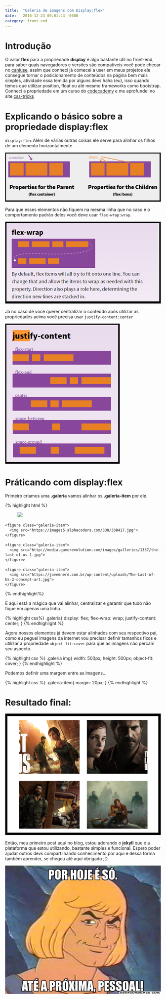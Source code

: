 ```yaml
---
title:  "Galeria de imagens com Display:flex"
date:   2016-12-23 09:01:43 -0500
category: front-end
---
```


Introdução
===========================
O valor **flex** para a propriedade **display** é algo bastante util no front-end, para saber quais navegadores e versões são compatíveis você pode checar no [caniuse](http://caniuse.com/#search=flex), assim que conheci já comecei a user em meus projetos ele consegue
tornar o posicionamento de conteúdos na página bem mais simples, atividade essa temida por alguns devs haha (eu),
isso quando temos que utilizar position, float ou até mesmo frameworks como bootstrap. Conheci a propriedade em um curso do [codecademy](https://www.codecademy.com)
e me aprofundei no site [css-tricks](https://css-tricks.com/snippets/css/a-guide-to-flexbox/)

Explicando o básico sobre a propriedade display:flex
====================================================

`display:flex` Além de várias outras coisas ele serve para alinhar os filhos de um elemento horizontalmente.

![display flex exemplo image](/img/display-flex.png)

Para que esses elementos não fiquem na mesma linha que no caso é o comportamento padrão deles você deve usar `flex-wrap:wrap`.

![flex-wrap exemplo image](/img/flex-wrap.png)

Já no caso de você querer centralizar o conteúdo após utilizar as propriedades acima você precisa usar `justify-content:center`

![flex-wrap exemplo image](/img/justify-content.png)

Práticando com display:flex
=============================

Primeiro criamos uma **.galeria** vamos alinhar os **.galeria-item** por ele.

{% highlight html %}
  <div class="galeria">
    <figure class="galeria-item">
      <img src="http://cdn2.knowyourmobile.com/sites/knowyourmobilecom/files/2016/10/the-last-of-us1.jpg">
    </figure>
      
    <figure class="galeria-item">
      <img src="https://images5.alphacoders.com/338/338417.jpg">
    </figure>

    <figure class="galeria-item">
      <img src="http://media.gamerevolution.com/images/galleries/1337/the-last-of-us-1.jpg">
    </figure>

    <figure class="galeria-item">
      <img src="https://jovemnerd.com.br/wp-content/uploads/The-Last-of-Us-2-concept-art.jpg">
    </figure>
  </div>  
{% endhighlight%}

E aqui está a mágica que vai alinhar, centralizar e garantir que tudo não fique em apenas uma linha.

{% highlight css%}
  .galeria{
    display: flex;
    flex-wrap: wrap;
    justify-content: center;
  }
{% endhighlight %}

Agora nossos elementos já devem estar alinhados com seu respectivo pai, como eu peguei imagens da internet vou precisar definir tamanhos fixos e utilizar a propriedade `object-fit:cover` para que as imagens não percam seu aspecto.

{% highlight css %}
  .galeria img{
    width:  500px;
    height: 500px;
    object-fit: cover;
  }
{% endhighlight %}

Podemos definir uma margem entre as imagens...

{% highlight css %}
  .galeria-item{
    margin: 20px;
  }
{% endhighlight %}

Resultado final:
===========================
![thelastofus](/img/galery-tlou.png)

Então, meu primeiro post aqui no blog, estou adorando o **jekyll** que é a plataforma que estou utilizando, bastante simples e funcional. Espero poder ajudar outros devs compartilhando conhecimento por aqui e dessa forma também aprender, se chegou até aqui obrigado ;D.

![Por hoje é só. Até a próxima pessoal!](/img/he-man-frase.jpg)